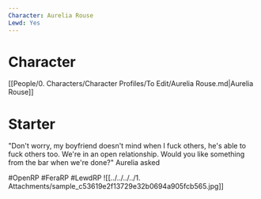 ```yaml
---
Character: Aurelia Rouse
Lewd: Yes
---
```

# Character
[[People/0. Characters/Character Profiles/To Edit/Aurelia Rouse.md|Aurelia Rouse]]

# Starter
"Don't worry, my boyfriend doesn't mind when I fuck others, he's able to fuck others too. We're in an open relationship. Would you like something from the bar when we're done?" Aurelia asked

#OpenRP #FeraRP #LewdRP 
![[../../../../1. Attachments/sample_c53619e2f13729e32b0694a905fcb565.jpg]]